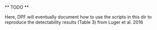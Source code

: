 ** TODO **

Here, DPF will eventually document how to use the scripts in this dir to reproduce the detectability results (Table 3) from Luger et al. 2016
